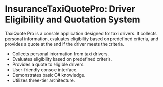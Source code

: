 # InsuranceTaxiQuotePro: Driver Eligibility and Quotation System

TaxiQuote Pro is a console application designed for taxi drivers. It collects personal information, evaluates eligibility based on predefined criteria, and provides a quote at the end if the driver meets the criteria.

- Collects personal information from taxi drivers.
- Evaluates eligibility based on predefined criteria.
- Provides a quote to eligible drivers.
- User-friendly console interface.
- Demonstrates basic C# knowledge.
- Utilizes three-tier architecture.
